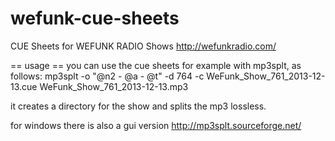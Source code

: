 wefunk-cue-sheets
=================

CUE Sheets for WEFUNK RADIO Shows http://wefunkradio.com/


== usage ==
you can use the cue sheets for example with mp3splt, as follows:
mp3splt -o "@n2 - @a - @t" -d 764 -c WeFunk_Show_761_2013-12-13.cue WeFunk_Show_761_2013-12-13.mp3

it creates a directory for the show and splits the mp3 lossless.


for windows there is also a gui version http://mp3splt.sourceforge.net/
